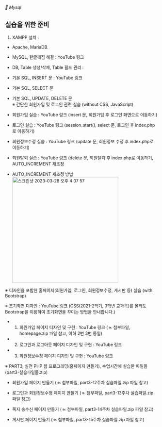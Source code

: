 ###### :cactus:  Mysql

## 실습을 위한 준비
1. XAMPP 설치 : 
  - Apache, MariaDB.



- MySQL, 한글깨짐 해결 :  YouTube 링크 
- DB, Table 생성/삭제, Table 필드 관리 :
- 기본 SQL, INSERT 문 :  YouTube 링크  
-  기본 SQL, SELECT 문 
-  기본 SQL, UPDATE, DELETE 문   
※ 간단한 회원가입 및 로그인 관련 실습 (without CSS, JavaScript) 
- 회원가입 실습 :  YouTube 링크   (insert 문, 회원가입 후 로그인 화면으로 이동하기)
- 로그인 실습 :  YouTube 링크   (session_start(), select 문, 로그인 후 index.php로 이동하기)
- 회원정보수정 실습 :  YouTube 링크   (update 문, 회원정보 수정 후 index.php로 이동하기)
- 회원탈퇴 실습 :  YouTube 링크   (delete 문, 회원탈퇴 후 index.php로 이동하기, AUTO_INCREMENT 재조정
- AUTO_INCREMENT 재조정 방법 <img width="349" alt="스크린샷 2023-03-28 오후 4 07 57" src="https://user-images.githubusercontent.com/48478079/228156105-b2978f1b-6c93-459f-98f0-aea86552a481.png">

※ 디자인을 포함한 홈페이지(회원가입, 로그인, 회원정보수정, 게시판 등) 실습 (with Bootstrap)

※ 초기화면 디자인 :  YouTube 링크   (CSS(2021-2학기, 3학년 교과목)를 몰라도 Bootstrap을 이용하여 초기화면을 꾸미는 방법을 안내합니다.)

- 1. 회원가입 페이지 디자인 및 구현 :  YouTube 링크  (☜ 첨부파일, homepage.zip 파일 참고, 이하 2번 3번 동일) 

- 2. 로그인과 로그아웃 페이지 디자인 및 구현 :  YouTube 링크 

- 3. 회원정보수정 페이지 디자인 및 구현 :  YouTube 링크 

※ PART3, 실전 PHP 웹 프로그래밍(홈페이지 만들기), 수업시간에 실습한 파일들 (part3-실습파일들.zip)

- 회원가입 페이지 만들기 (☜ 첨부파일, part3-12주차 실습파일.zip 파일 참고) 

- 로그인과 회원정보수정 페이지 만들기 (☜ 첨부파일, part3-13주차 실습파일.zip 파일 참고) 

- 쪽지 송수신 페이지 만들기 (☜ 첨부파일, part3-14주차 실습파일.zip 파일 참고) 

- 게시판 페이지 만들기 (☜ 첨부파일, part3-15주차 실습파일.zip 파일 참고) 
